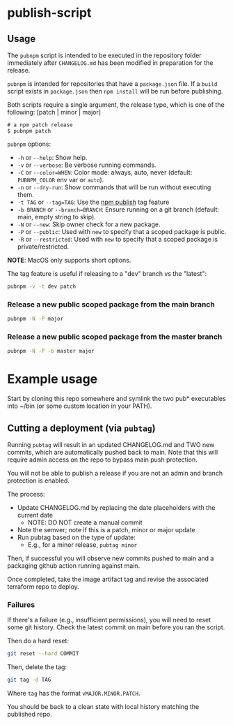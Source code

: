 # publish-script

## Usage

The `pubnpm` script is intended to be executed in the repository folder
immediately after `CHANGELOG.md` has been modified in preparation for the
release.

`pubnpm` is intended for repositories that have a `package.json` file. If a
`build` script exists in `package.json` then `npm install` will be run before
publishing.

Both scripts require a single argument, the release type, which is one of the
following: [patch | minor | major]

```shell
# a npm patch release
$ pubnpm patch
```

`pubnpm` options:

* `-h` or `--help`: Show help.
* `-v` or `--verbose`: Be verbose running commands.
* `-C` or `--color=WHEN`:  Color mode: always, auto, never (default: `PUBNPM_COLOR` env var or `auto`).
* `-n` or `--dry-run`: Show commands that will be run without executing them.
* `-t TAG` or `--tag=TAG`: Use the [npm publish](https://docs.npmjs.com/cli/publish) tag feature
* `-b BRANCH` or `--branch=BRANCH`: Ensure running on a git branch (default: main, empty string to skip).
* `-N` or `--new`: Skip owner check for a new package.
* `-P` or `--public`: Used with `new` to specify that a scoped package is public.
* `-R` or `--restricted`: Used with `new` to specify that a scoped package is private/restricted.

**NOTE**: MacOS only supports short options.

The tag feature is useful if releasing to a "dev" branch vs the "latest":

```sh
pubnpm -v -t dev patch
```

### Release a new public scoped package from the main branch
```sh
pubnpm -N -P major
```

### Release a new public scoped package from the master branch
```sh
pubnpm -N -P -b master major
```

# Example usage

Start by cloning this repo somewhere and symlink the two pub* executables into ~/bin (or some custom location in your PATH).

## Cutting a deployment (via `pubtag`)

Running `pubtag` will result in an updated CHANGELOG.md and TWO new commits, which are automatically pushed back to main.
Note that this will require admin access on the repo to bypass main push protection.

You will not be able to publish a release if you are not an admin and branch protection is enabled.

The process:

- Update CHANGELOG.md by replacing the date placeholders with the current date
  - NOTE: DO NOT create a manual commit
- Note the semver; note if this is a patch, minor or major update
- Run pubtag based on the type of update:
  - E.g., for a minor release, `pubtag minor`

Then, if successful you will observe new commits pushed to main and a packaging github action running against main.

Once completed, take the image artifact tag and revise the associated terraform repo to deploy.

### Failures

If there's a failure (e.g., insufficient permissions), you will need to reset some git history.
Check the latest commit on main before you ran the script.

Then do a hard reset:

```sh
git reset --hard COMMIT
```

Then, delete the tag:

```sh
git tag -d TAG
```

Where `tag` has the format `vMAJOR.MINOR.PATCH`.

You should be back to a clean state with local history matching the published repo.
